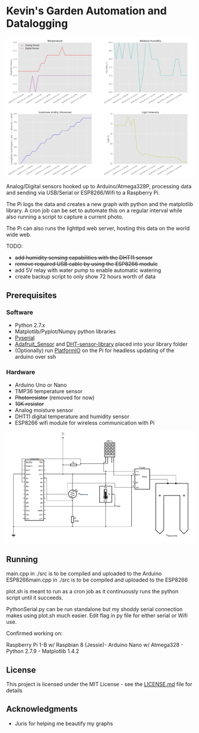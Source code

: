 # Kevin's Garden Automation and Datalogging

<img src="https://github.com/niveknosredneh/Garden/blob/master/screenshots/temp.png" width="640" align="middle">

Analog/Digital sensors hooked up to Arduino/Atmega328P, processing data and sending via USB/Serial or ESP8266/Wifi to a Raspberry Pi.

The Pi logs the data and creates a new graph with python and the matplotlib library.
A cron job can be set to automate this on a regular interval while also running a script to capture a current photo.

The Pi can also runs the lighttpd web server, hosting this data on the world wide web.

TODO:
- ~~add humidity sensing capabilities with the DHT11 sensor~~
- ~~remove required USB cable by using the ESP8266 module~~
- add 5V relay with water pump to enable automatic watering 
- create backup script to only show 72 hours worth of data


## Prerequisites

### Software
- Python 2.7.x
- Matplotlib/Pyplot/Numpy python libraries
- [Pyserial](https://github.com/pyserial/pyserial)
- [Adafruit_Sensor](https://github.com/adafruit/Adafruit_Sensor) and [DHT-sensor-library](https://github.com/adafruit/DHT-sensor-library) placed into your library folder
- (Optionally) run [PlatformIO](https://platformio.org/) on the Pi for headless updating of the arduino over ssh

### Hardware
- Arduino Uno or Nano
- TMP36 temperature sensor
- ~~Photoresistor~~ (removed for now) 
- ~~10K resistor~~
- Analog moisture sensor
- DHT11 digital temperature and humidity sensor
- ESP8266 wifi module for wireless communication with Pi

<img src="https://github.com/niveknosredneh/Garden/blob/master/screenshots/Circuit.png" width="640" align="middle">

## Running

main.cpp in ./src is to be compiled and uploaded to the Arduino
ESP8266main.cpp in ./src is to be compiled and uploaded to the ESP8266

plot.sh is meant to run as a cron job as it continuously runs the python script until it succeeds.

PythonSerial.py can be run standalone but my shoddy serial connection makes using plot.sh much easier.  Edit flag in py file for either serial or Wifi use.

Confirmed working on:

Raspberry Pi 1-B w/ Raspbian 8 (Jessie)- Arduino Nano w/ Atmega328 - Python 2.7.9 - Matplotlib 1.4.2

## License

This project is licensed under the MIT License - see the [LICENSE.md](LICENSE.md) file for details

## Acknowledgments

* Juris for helping me beautify my graphs
